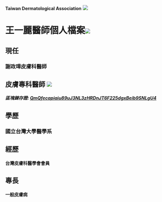 **Taiwan Dermatological Association**
![](https://i.imgur.com/c4PrZud.png)
# 王一麗醫師個人檔案![](https://i.imgur.com/LwxVHcd.png)


## 現任

### 謝政璋皮膚科醫師 



## 皮膚專科醫師 ![](https://i.imgur.com/JP4b3IN.png)

##### 區塊錬存證: [QmQfecapiaiu89uJ3NL3zHRDnJT6F225dgxBeib9SNLgU4](https://explore.ipld.io/#/explore/QmQfecapiaiu89uJ3NL3zHRDnJT6F225dgxBeib9SNLgU4)


## 學歷

### 國立台灣大學醫學系



## 經歷

#### 台灣皮膚科醫學會會員



## 專長

#### 一般皮膚病




